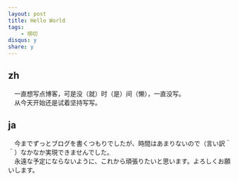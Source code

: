```yaml
---
layout: post
title: Hello World
tags:
    - 唠叨
disqus: y
share: y
---
```

## zh
　一直想写点博客，可是没（就）时（是）间（懒），一直没写。<br>
　从今天开始还是试着坚持写写。

## ja
　今までずっとブログを書くつもりでしたが、時間はあまりないので（言い訳＾＾）なかなか実現できませんでした。<br>
　永遠な予定にならないように、これから頑張りたいと思います。よろしくお願いします。